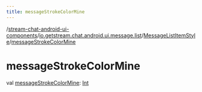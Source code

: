 ```yaml
---
title: messageStrokeColorMine
---
```

/[stream-chat-android-ui-components](../../index.md)/[io.getstream.chat.android.ui.message.list](../index.md)/[MessageListItemStyle](index.md)/[messageStrokeColorMine](messageStrokeColorMine.md)  
  
  
  
# messageStrokeColorMine  
val [messageStrokeColorMine](messageStrokeColorMine.md): [Int](https://kotlinlang.org/api/latest/jvm/stdlib/kotlin/-int/index.html)
